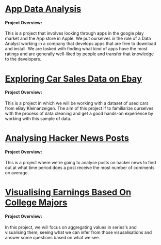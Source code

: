 # [App Data Analysis](https://github.com/Tj-dev-py/Data_Science_Repository/blob/main/App%20Data%20Analysis%20.ipynb)
#### Project Overview:
This is a project that involves looking through apps in the google play market and the App store in Apple. We put ourselves in the role of a Data Analyst working in a company that develops apps that are free to download and install. We are tasked with finding what kind of apps have the most ratings and are generally well-liked by people and transfer that knowledge to the developers.

# [Exploring Car Sales Data on Ebay](https://github.com/Tj-dev-py/Data_Science_Repository/blob/main/Exploring%20Ebay%20Car%20Sales%20Data%20(dataquest).ipynb)
#### Project Overview:
This is a project in which we will be working with a dataset of used cars from eBay Kleinanzeigen. The aim of this project if to familiarize ourselves with the process of data cleaning and get a good hands-on experience by working with this sample of data.

# [Analysing Hacker News Posts](https://github.com/Tj-dev-py/Data_Science_Repository/blob/main/Hacker%20News%20Posts.ipynb)
#### Project Overview:
This is a project where we're going to analyse posts on hacker news to find out at what time period does a post receive the most number of comments on average. 

# [Visualising Earnings Based On College Majors](https://github.com/Tj-dev-py/Data_Science_Repository/blob/main/Visualising%20Earnings%20Based%20On%20College%20Majors.ipynb)
#### Project Overview:
In this project, we will focus on aggregating values in series's and visualising them, seeing what we can infer from those visusalisations and answer some questions based on what we see.
